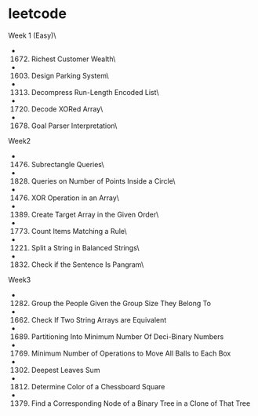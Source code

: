 # leetcode

Week 1 (Easy)\
* 1672. Richest Customer Wealth\
* 1603. Design Parking System\
* 1313. Decompress Run-Length Encoded List\
* 1720. Decode XORed Array\
* 1678. Goal Parser Interpretation\

Week2
* 1476. Subrectangle Queries\
* 1828. Queries on Number of Points Inside a Circle\
* 1476. XOR Operation in an Array\
* 1389. Create Target Array in the Given Order\
* 1773. Count Items Matching a Rule\
* 1221. Split a String in Balanced Strings\
* 1832. Check if the Sentence Is Pangram\

Week3
* 1282. Group the People Given the Group Size They Belong To
* 1662. Check If Two String Arrays are Equivalent
* 1689. Partitioning Into Minimum Number Of Deci-Binary Numbers
* 1769. Minimum Number of Operations to Move All Balls to Each Box 
* 1302. Deepest Leaves Sum  
* 1812. Determine Color of a Chessboard Square
* 1379. Find a Corresponding Node of a Binary Tree in a Clone of That Tree

